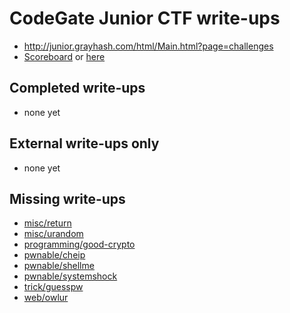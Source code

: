 # CodeGate Junior CTF write-ups

* <http://junior.grayhash.com/html/Main.html?page=challenges>
* [Scoreboard](http://junior.grayhash.com/html/Main.html?page=rank) or [here](TODOLOCAL)

## Completed write-ups

* none yet

## External write-ups only

* none yet

## Missing write-ups

* [misc/return](misc/return)
* [misc/urandom](misc/urandom)
* [programming/good-crypto](https://github.com/ctfs/write-ups-2015/tree/master/codegate-ctf-2015/programming/good-crypto)
* [pwnable/cheip](pwnable/cheip)
* [pwnable/shellme](pwnable/shellme)
* [pwnable/systemshock](https://github.com/ctfs/write-ups-2015/tree/master/codegate-ctf-2015/pwnable/systemshock)
* [trick/guesspw](https://github.com/ctfs/write-ups-2015/tree/master/codegate-ctf-2015/trick/guesspw)
* [web/owlur](https://github.com/ctfs/write-ups-2015/tree/master/codegate-ctf-2015/web/owlur)